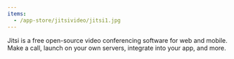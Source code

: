 ```yaml
---
items:
  - /app-store/jitsivideo/jitsi1.jpg
---
```


Jitsi is a free open-source video conferencing software for web and mobile. Make a call, launch on your own servers, integrate into your app, and more.
